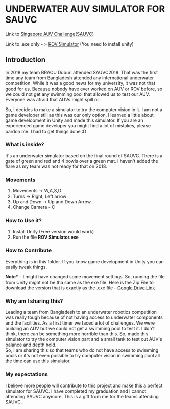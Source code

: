 # UNDERWATER AUV SIMULATOR FOR SAUVC #
Link to [Singapore AUV Challenge(SAUVC)](https://sauvc.org/)

Link to .exe only - > [ROV Simulator](https://drive.google.com/file/d/1H7YFPUf5FVNPyDoZJRFJ4RAr0OAfN937/view?usp=sharing) (You need to install unity)

## Introduction ##
In 2018 my team BRACU Duburi attended SAUVC2018. That was the first time any team from Bangladesh attended any international underwater competition. While it was a good news for my university, it was not that good for us. Because nobody have ever worked on AUV or ROV before, so we could not get any swimming pool that allowed us to test our AUV. Everyone was afraid that AUVs might spill oil. 

So, I decides to make a simulator to try the computer vision in it. I am not a game developer still as this was our only option, I learned a little about game development in Unity and made this simulator. If you are an experienced game developer you might find a lot of mistakes, please pardon me. I had to get things done :D

### What is inside? ###
It's an underwater simulator based on the final round of SAUVC. There is a gate of green and red and 4 bowls over a green mat. I haven't added the flare as my team was not ready for that on 2018. 

### Movements ###
1. Movements -> W,A,S,D
2. Turns -> Right, Left arrow
3. Up and Down -> Up and Down Arrow.
4. Change Camera - C

### How to Use it? ###
1. Install Unity (Free version would work)
2. Run the file __ROV Simulator.exe__

### How to Contribute ###
Everything is in this folder. If you know game development in Unity you can easily tweak things.

__Note*__ - I might have changed some movement settings. So, running the file from Unity might not be tha same as the exe file. Here is the Zip File to download the version that is exactly as the .exe file - [Google Drive Link](https://drive.google.com/file/d/1qxT1IPpUchh3P8NON_IHZIA1a_ToGLKu/view?usp=sharing) 

### Why am I sharing this? ###
Leading a team from Bangladesh to an underwater robotics competition was really tough because of not having access to underwater components and the facilities. As a first timer we faced a lot of challenges. We were building an AUV but we could not get a swimming pool to test it. I don't think, there can be something more horrible than this. So, made this simulator to try the computer vision part and a small tank to test out AUV's balance and depth hold.  
So, I am sharing this so that teams who do not have access to swimming pools or it's not even possible to try computer vision in swimming pool all the time can use this simulator. 

### My expectations ###
I believe more people will contribute to this project and make this a perfect simulator for SAUVC.
I have completed my graduation and I cannot attending SAUVC anymore. This is a gift from me for the teams attending SAUVC.